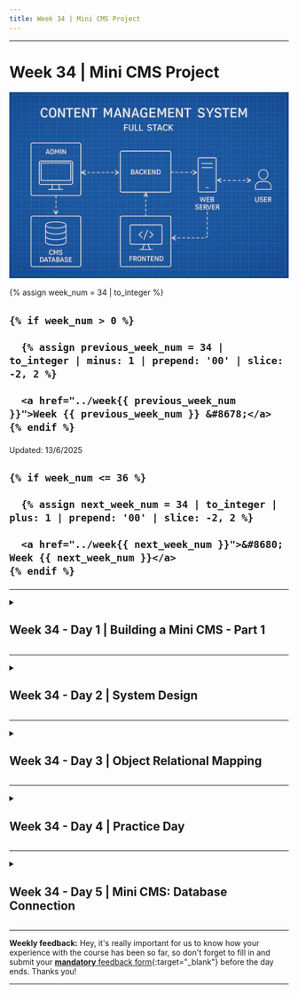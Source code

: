 ```yaml
---
title: Week 34 | Mini CMS Project
---
```


<hr class="mb-0">

<h1 id="{{ Week 34-Mini CMS Project | slugify }}">
  <span class="week-prefix">Week 34 |</span> Mini CMS Project
</h1>

<img src="assets/mini.cms.jpg" />

<div class="week-controls">

  {% assign week_num = 34 | to_integer %}

  <h2 class="week-controls__previous_week">

    {% if week_num > 0 %}

      {% assign previous_week_num = 34 | to_integer | minus: 1 | prepend: '00' | slice: -2, 2 %}

      <a href="../week{{ previous_week_num }}">Week {{ previous_week_num }} &#8678;</a>
    {% endif %}

  </h2>

  <span>Updated: 13/6/2025</span>

  <h2 class="week-controls__next_week">

    {% if week_num <= 36 %}

      {% assign next_week_num = 34 | to_integer | plus: 1 | prepend: '00' | slice: -2, 2 %}

      <a href="../week{{ next_week_num }}">&#8680; Week {{ next_week_num }}</a>
    {% endif %}

  </h2>

</div>

---

<!-- Week 34 - Day 1 | Building a Mini CMS - Part 1 -->
<details markdown="1">
  <summary>
    <h2>
      <span class="summary-day">Week 34 - Day 1</span> | Building a Mini CMS - Part 1</h2>
  </summary>

### Schedule

  - **Watch the lectures**
  - **Study the suggested material**
  - **Practice on the topics and share your questions**

### Study Plan

  Your instructor will share the video lectures with you. Here are the topics covered:

  - **Part 1:** What is a Content Management System (CMS)?
  - **Part 2:** Setting up our Node.js project

  You can find the lecture code [here](https://github.com/in-tech-gration/build-a-cms-2024/tree/62f0d9743c8abe36e4a351c42b98c06310ff0aa9){:target="_blank"}

  **References & Resources:**

  - [How to set up a Node server with TypeScript in 2024](https://www.learnwithjason.dev/blog/modern-node-server-typescript-2024/){:target="_blank"}  
  - [Learn with Jason](https://www.learnwithjason.dev/episodes/){:target="_blank"}  
  - [VSCode Excalidraw Extension](https://marketplace.visualstudio.com/items?itemName=pomdtr.excalidraw-editor){:target="_blank"}  
  - TypeScript definitions for [node http](https://microsoft.github.io/PowerBI-JavaScript/modules/_node_modules__types_node_http_d_._http_.html){:target="_blank"} *(@types/node*)  
  - [How to use TypeScript in Node.js](https://www.executeprogram.com/courses/typescript-basics/articles/how-to-use-typescript-in-node-js){:target="_blank"}  
  - Some more Node/TypeScript boilerplates and guides  
    - [https://betterstack.com/community/guides/scaling-nodejs/nodejs-typescript/](https://betterstack.com/community/guides/scaling-nodejs/nodejs-typescript/){:target="_blank"}  
    - [https://github.com/jsynowiec/node-typescript-boilerplate](https://github.com/jsynowiec/node-typescript-boilerplate){:target="_blank"}
  - [Try WordPress Playground](https://wordpress.org/playground/){:target="_blank"}

<!-- Summary -->

<!-- Exercises -->

<!-- Extra Resources -->

<!-- Sources and Attributions -->
  
</details>

<hr class="mt-1">

<!-- Week 34 - Day 2 | System Design -->
<details markdown="1">
  <summary>
    <h2>
      <span class="summary-day">Week 34 - Day 2</span> | System Design</h2>
  </summary>

### Schedule

  - **Study the suggested material**
  - **Practice on the topics and share your questions**

### Study Plan

  ![](./assets/system.design.jpg)

  Since we are going to be designing our Database soon, here are two really
  interesting videos that will walk you through designing a system 
  (an Instagram-like app in one case, a calendar app in the other). 

  You can learn a lot from this process, such as thinking about the system 
  from a high level and breaking it up in different modules and deciding 
  on the Database entities (tables) and Schema (columns and types).

  Enjoy and gain some insights!

  - [Design Instagram: 30'](https://www.youtube.com/watch?v=VJpfO6KdyWE){:target="_blank"} 

  - [Design Calendar Application: 25'](https://www.youtube.com/watch?v=39eAITqeu7g){:target="_blank"}

<!-- Summary -->

<!-- Exercises -->

<!-- Extra Resources -->

<!-- Sources and Attributions -->
  
</details>

<hr class="mt-1">

<!-- Week 34 - Day 3 | Object Relational Mapping -->
<details markdown="1">
  <summary>
    <h2>
      <span class="summary-day">Week 34 - Day 3</span> | Object Relational Mapping</h2>
  </summary>

### Schedule

  - **Watch the lectures**
  - **Study the suggested material**
  - **Practice on the topics and share your questions**

### Study Plan

  ![](./assets/modular.architecture.jpg)

  Your instructor will share the video lectures with you. Here are the topics covered:

  - **Part 1:** Databases & ORMs (Object Relational Mapping)
  - **Part 2:** Modular architecture and creating and populating Database tables with data

  You can find the lecture code [here](https://github.com/in-tech-gration/build-a-cms-2024/tree/7a20932556ee71cef0efe498161aaadfcb0d2e17){:target="_blank"}

  **References & Resources:**

  - [Dark Reader Chrome and Firefox extension](https://chromewebstore.google.com/detail/dark-reader/eimadpbcbfnmbkopoojfekhnkhdbieeh?authuser=1){:target="_blank"}  
    - [GitHub](https://github.com/darkreader/darkreader){:target="_blank"}  
    - [**ORM: Object–relational mapping**](https://en.wikipedia.org/wiki/Object%E2%80%93relational_mapping){:target="_blank"}  
      - **Examples of ORMs:**  
        - [https://sequelize.org/](https://sequelize.org/){:target="_blank"}  
        - [https://www.npmjs.com/package/sqlite3orm\#selectinsertupdatedelete-using-daos](https://www.npmjs.com/package/sqlite3orm#selectinsertupdatedelete-using-daos){:target="_blank"}  
        - [https://www.npmjs.com/package/@mikro-orm/better-sqlite](https://www.npmjs.com/package/@mikro-orm/better-sqlite){:target="_blank"}  
        - [https://github.com/thebinarysearchtree/flyweight](https://github.com/thebinarysearchtree/flyweight){:target="_blank"}  
    - Modular Architecture  
      - [Think simple](https://o.quizlet.com/8.9Oa8PTRRKzrhUh-bE8mA_b.jpg){:target="_blank"}  
      - Google for  “modular architecture”

<!-- Summary -->

### Exercises

  - Search for patterns to connect the web server module and the database module  
  - Study the `sqlite3` API documentation

  **IMPORTANT:** Make sure to complete all the tasks found in the **daily Progress Sheet** and update the sheet accordingly. Once you've updated the sheet, don't forget to `commit` and `push`. The progress draft sheet for this day is: **/user/week34/progress/progress.draft.w34.d03.csv**

  You should **NEVER** update the `draft` sheets directly, but rather work on a copy of them according to the instructions [found here](../modules/curriculum/progress_workflow.md).


<!-- Extra Resources -->

<!-- Sources and Attributions -->
  
</details>

<hr class="mt-1">

<!-- Week 34 - Day 4 | Practice Day -->
<details markdown="1">
  <summary>
    <h2>
      <span class="summary-day">Week 34 - Day 4</span> | Practice Day</h2>
  </summary>

### Schedule

  - **Study the suggested material**
  - **Practice on the topics and share your questions**

### Study Plan

  Today is practice day. Practice on the topics and coding challenges
  for the Mini CMS project we are working on and spend some time on MDN
  and other Internet resources to read more about the technologies involved.

<!-- Summary -->

<!-- Exercises -->

<!-- Extra Resources -->

<!-- Sources and Attributions -->
  
</details>

<hr class="mt-1">

<!-- Week 34 - Day 5 | Mini CMS: Database Connection -->
<details markdown="1">
  <summary>
    <h2>
      <span class="summary-day">Week 34 - Day 5</span> | Mini CMS: Database Connection</h2>
  </summary>

### Schedule

  - **Practice on the topics and share your questions**

### Study Plan

  Let's practice! Skip to the `Exercises` section below for 
  a guide on what to code today.

<!-- Summary -->

### Exercises

  Take this opportunity and try to work on the CMS project (you can find the code to start from [here](https://github.com/in-tech-gration/WDX-180/tree/main/curriculum/modules/javascript/misc/_w34d05/assets){:target="_blank"}) to accomplish the following tasks:

  - Create a new `src/db/basic.ts` file and paste the official `sqlite3` example found here: [https://github.com/TryGhost/node-sqlite3?tab=readme-ov-file#usage](https://github.com/TryGhost/node-sqlite3?tab=readme-ov-file#usage){:target="_blank"}. We'll just keep the other database-related files aside for now.

  - Instead of creating a sample `lorem` table, like the example, update the code and create 2 tables that will hold our CMS `Users` and their Blog `Posts`. Make sure that these two tables have a one-to-many relation, where one `User` can create many `Posts`. Make use of the `Primary/Foreign Keys` to connect the two tables and populate then with a few sample users and posts. ChatGPT can help you come up with some sample user names, blog post titles and sample content.

  - Think carefully about the Schema of these two tables (column names and value types).

  - Rename `src/index.ts` to `src/web.ts` and create a new file named `src/index.ts`. Find a way to import both the `src/db/basic.ts` and `src/web.ts` into `src/index.ts` and "wire" them up correctly so that the web server starts listening when the database has been initialized and the table creation (CREATE TABLE) and population (INSERT INTO) have completed. You will have to create some functions and of course make use of some callbacks in order to achieve that. 

  - Create another route named `/blog` that will read the contents of the `Posts` table and send the contents back to the user in the form of an HTML page.

  Here is some code to get you started:

  index.mjs:

  ```js
  import webInit from "./web.mjs";
  import dbInit from "./db.mjs";

  dbInit( webInit );
  ```

  web.mjs:

  ```js
  export default function webInit(db){
    console.log("Web server initialized!");
    function listen(){
      console.log("Table:", db);
    }
    listen();
  }
  ```

  db.mjs

  ```js
  export default function dbInit(cb){
    console.log("Database server initialized!");
    setTimeout(()=>{
      console.log("Table ready!");
      cb({ table: "Users" });
    },500);
  }
  ```

  Run: `node index.mjs`

  Output:

  ```
  Database server initialized!
  Table ready!
  Web server initialized!
  Table: { table: 'Users' }
  ```

  That's it!

  **IMPORTANT:** Make sure to complete all the tasks found in the **daily Progress Sheet** and update the sheet accordingly. Once you've updated the sheet, don't forget to `commit` and `push`. The progress draft sheet for this day is: **/user/week34/progress/progress.draft.w34.d05.csv**

  You should **NEVER** update the `draft` sheets directly, but rather work on a copy of them according to the instructions [found here](../modules/curriculum/progress_workflow.md).


<!-- Extra Resources -->

<!-- Sources and Attributions -->
  
</details>


<hr class="mt-1">

**Weekly feedback:** Hey, it's really important for us to know how your experience with the course has been so far, so don't forget to fill in and submit your [**mandatory** feedback form](https://forms.gle/S6Zg3bbS2uuwsSZF9){:target="_blank"} before the day ends. Thanks you!



---

<!-- COMMENTS: -->
<script src="https://utteranc.es/client.js"
  repo="in-tech-gration/WDX-180"
  issue-term="pathname"
  theme="github-dark"
  crossorigin="anonymous"
  async>
</script>